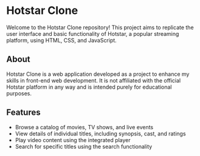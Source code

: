 # Hotstar Clone

Welcome to the Hotstar Clone repository! This project aims to replicate the user interface and basic functionality of Hotstar, a popular streaming platform, using HTML, CSS, and JavaScript.
## About

Hotstar Clone is a web application developed as a project to enhance my skills in front-end web development. It is not affiliated with the official Hotstar platform in any way and is intended purely for educational purposes.

## Features

- Browse a catalog of movies, TV shows, and live events
- View details of individual titles, including synopsis, cast, and ratings
- Play video content using the integrated player
- Search for specific titles using the search functionality




